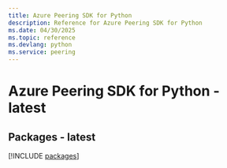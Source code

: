 ```yaml
---
title: Azure Peering SDK for Python
description: Reference for Azure Peering SDK for Python
ms.date: 04/30/2025
ms.topic: reference
ms.devlang: python
ms.service: peering
---
```

# Azure Peering SDK for Python - latest
## Packages - latest
[!INCLUDE [packages](peering-index.md)]